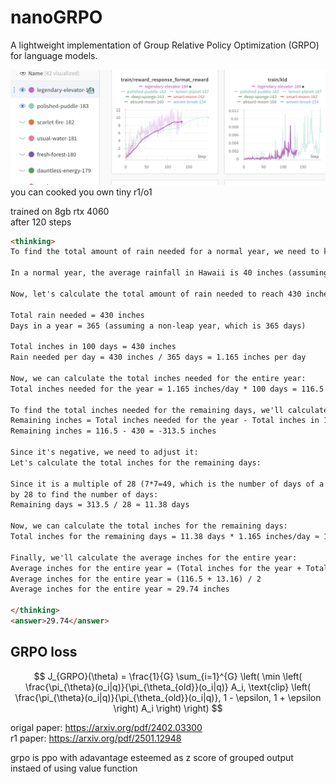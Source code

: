 # nanoGRPO

A lightweight implementation of Group Relative Policy Optimization (GRPO) for language models.

![](./assets//ss.png)
you can cooked you own tiny r1/o1



trained on 8gb rtx 4060 <br>
after 120 steps
```html
<thinking>
To find the total amount of rain needed for a normal year, we need to know the average annual rainfall. 

In a normal year, the average rainfall in Hawaii is 40 inches (assuming average annual rainfall).

Now, let's calculate the total amount of rain needed to reach 430 inches in 100 days:

Total rain needed = 430 inches
Days in a year = 365 (assuming a non-leap year, which is 365 days)

Total inches in 100 days = 430 inches
Rain needed per day = 430 inches / 365 days = 1.165 inches per day

Now, we can calculate the total inches needed for the entire year:
Total inches needed for the year = 1.165 inches/day * 100 days = 116.5 inches

To find the total inches needed for the remaining days, we'll calculate the difference:
Remaining inches = Total inches needed for the year - Total inches in 100 days
Remaining inches = 116.5 - 430 = -313.5 inches

Since it's negative, we need to adjust it: 
Let's calculate the total inches for the remaining days:

Since it is a multiple of 28 (7*7=49, which is the number of days of a month in a year), we can divide the remaining inches 
by 28 to find the number of days:
Remaining days = 313.5 / 28 ≈ 11.38 days

Now, we can calculate the total inches for the remaining days:
Total inches for the remaining days = 11.38 days * 1.165 inches/day ≈ 13.16 inches

Finally, we'll calculate the average inches for the entire year:
Average inches for the entire year = (Total inches for the year + Total inches for the remaining days) / 2
Average inches for the entire year = (116.5 + 13.16) / 2
Average inches for the entire year ≈ 29.74 inches

</thinking>
<answer>29.74</answer>
```
## GRPO loss


$$
J_{GRPO}(\theta)  = \frac{1}{G} \sum_{i=1}^{G} \left( \min \left( \frac{\pi_{\theta}(o_i|q)}{\pi_{\theta_{old}}(o_i|q)} A_i, \text{clip} \left( \frac{\pi_{\theta}(o_i|q)}{\pi_{\theta_{old}}(o_i|q)}, 1 - \epsilon, 1 + \epsilon \right) A_i \right) \right)
$$




origal paper: https://arxiv.org/pdf/2402.03300 <br>
r1 paper: https://arxiv.org/pdf/2501.12948

grpo is ppo with adavantage esteemed as z score of grouped output instaed of using value function 
